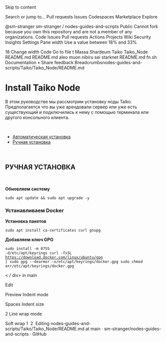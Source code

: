 
Skip to content

Search or jump to...
Pull requests
Issues
Codespaces
Marketplace
Explore
 
@sm-stranger 
sm-stranger
/
nodes-guides-and-scripts
Public
Cannot fork because you own this repository and are not a member of any organizations.
Code
Issues
Pull requests
Actions
Projects
Wiki
Security
Insights
Settings
Pane width
Use a value between 18% and 33%

18
Change width
Code
Go to file
t
Massa
Shardeum
Taiko
Taiko_Node
README.md
README.md
aleo
muon
nibiru
sei
starknet
README.md
fn.sh
Documentation • Share feedback
Breadcrumbsnodes-guides-and-scripts/Taiko/Taiko_Node/README.md <h1>Install Taiko Node</h1> <p> В этом руководстве мы рассмотрим установку ноды Taiko. Предполагается что вы уже арендовали сервер или уже есть существующий и подключились к нему с помощью терминала или другого консольного клиента. </p> <br/> <ul> <li><a href="#automatic_install">Автоматическая установка</a></li> <li><a href="#manual_install">Ручная установка</a></li> </ul> <p name="automatic_install"> </p> <br/> <div name="manual_install"> <h2>РУЧНАЯ УСТАНОВКА</h2> <br> <p> <b>Обновляем систему</b> <pre><code>sudo apt update && sudo apt upgrade -y</code></pre> </p> <p> <h3>Устанавливаем Docker</h3> <b>Установка пакетов</b> <pre><code>sudo apt install ca-certificates curl gnupg</code></pre> <b>Добавляем ключ GPG</b> <pre><code>sudo install -m 0755 -d/etc/apt/keyrings curl -fsSL https://download.docker.com/linux/ubuntu/gpg | sudo gpg --dearmor -o/etc/apt/keyrings/docker.gpg sudo chmod a+r/etc/apt/keyrings/docker.gpg</code></pre> </p> <
/
div>
in
main

Edit

Preview
Indent mode

Spaces
Indent size

2
Line wrap mode

Soft wrap
1
​
2
​
Editing nodes-guides-and-scripts/Taiko/Taiko_Node/README.md at main · sm-stranger/nodes-guides-and-scripts · GitHub
